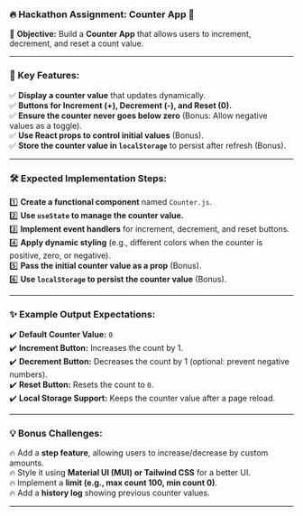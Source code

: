 ### **🔥 Hackathon Assignment: Counter App 🔢**  

📌 **Objective:** Build a **Counter App** that allows users to increment, decrement, and reset a count value.  

---

### **🔹 Key Features:**  
✅ **Display a counter value** that updates dynamically.  
✅ **Buttons for Increment (+), Decrement (-), and Reset (0).**  
✅ **Ensure the counter never goes below zero** (Bonus: Allow negative values as a toggle).  
✅ **Use React props to control initial values** (Bonus).  
✅ **Store the counter value in `localStorage`** to persist after refresh (Bonus).  

---

### **🛠️ Expected Implementation Steps:**  
1️⃣ **Create a functional component** named `Counter.js`.  
2️⃣ **Use `useState` to manage the counter value.**  
3️⃣ **Implement event handlers** for increment, decrement, and reset buttons.  
4️⃣ **Apply dynamic styling** (e.g., different colors when the counter is positive, zero, or negative).  
5️⃣ **Pass the initial counter value as a prop** (Bonus).  
6️⃣ **Use `localStorage` to persist the counter value** (Bonus).  

---

### **✨ Example Output Expectations:**  
✔️ **Default Counter Value:** `0`  
✔️ **Increment Button:** Increases the count by 1.  
✔️ **Decrement Button:** Decreases the count by 1 (optional: prevent negative numbers).  
✔️ **Reset Button:** Resets the count to `0`.  
✔️ **Local Storage Support:** Keeps the counter value after a page reload.  

---

### **💡 Bonus Challenges:**  
🔥 Add a **step feature**, allowing users to increase/decrease by custom amounts.  
🔥 Style it using **Material UI (MUI) or Tailwind CSS** for a better UI.  
🔥 Implement a **limit (e.g., max count 100, min count 0)**.  
🔥 Add a **history log** showing previous counter values.  

---
